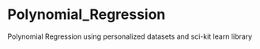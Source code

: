 # Polynomial_Regression
Polynomial Regression using personalized datasets and sci-kit learn library 
